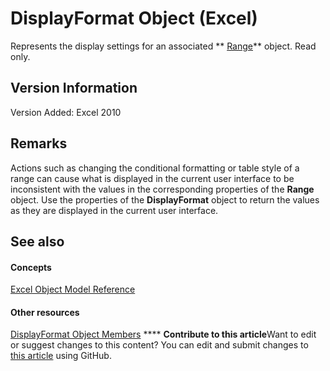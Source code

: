 
# DisplayFormat Object (Excel)

Represents the display settings for an associated  ** [Range](b8207778-0dcc-4570-1234-f130532cc8cd.md)** object. Read only.


## Version Information

Version Added: Excel 2010 


## Remarks

Actions such as changing the conditional formatting or table style of a range can cause what is displayed in the current user interface to be inconsistent with the values in the corresponding properties of the  **Range** object. Use the properties of the **DisplayFormat** object to return the values as they are displayed in the current user interface.


## See also


#### Concepts


 [Excel Object Model Reference](11ea8598-8a20-92d5-f98b-0da04263bf2c.md)
#### Other resources


 [DisplayFormat Object Members](fdcc9aec-9575-4530-059c-39559986b387.md)
****   **Contribute to this article**Want to edit or suggest changes to this content? You can edit and submit changes to  [this article](https://github.com/jhershey00/VBA_Excel_Test/OpenXMLCon/articles/c70b5d7f-adf1-e539-a32d-12c920af7c7e.md) using GitHub.

